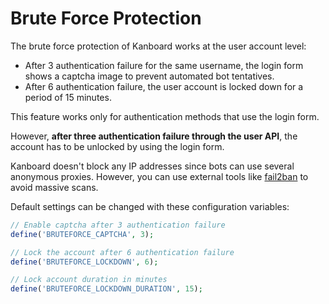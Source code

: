 Brute Force Protection
======================

The brute force protection of Kanboard works at the user account level:

- After 3 authentication failure for the same username, the login form shows a captcha image to prevent automated bot tentatives.
- After 6 authentication failure, the user account is locked down for a period of 15 minutes.

This feature works only for authentication methods that use the login form.

However, **after three authentication failure through the user API**, the account has to be unlocked by using the login form.

Kanboard doesn't block any IP addresses since bots can use several anonymous proxies. However, you can use external tools like [fail2ban](http://www.fail2ban.org) to avoid massive scans.

Default settings can be changed with these configuration variables:

```php
// Enable captcha after 3 authentication failure
define('BRUTEFORCE_CAPTCHA', 3);

// Lock the account after 6 authentication failure
define('BRUTEFORCE_LOCKDOWN', 6);

// Lock account duration in minutes
define('BRUTEFORCE_LOCKDOWN_DURATION', 15);
```
